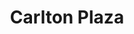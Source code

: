 ---
title: Carlton Plaza
phone: (408) 972-1400
website: http://www.carltonseniorliving.com/locations/carlton-plaza-san-jose/
management: Carlton Plaza of San Jose
location: "San Jose"
tags: []
---